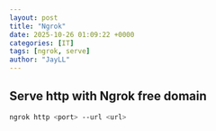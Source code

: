 ```yaml
---
layout: post
title: "Ngrok"
date: 2025-10-26 01:09:22 +0000
categories: [IT]
tags: [ngrok, serve]
author: "JayLL"
---
```


## Serve http with Ngrok free domain

```bash
ngrok http <port> --url <url>
```